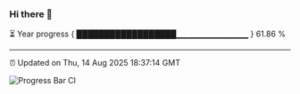 ### Hi there 👋

⏳ Year progress { ██████████████████▁▁▁▁▁▁▁▁▁▁▁▁ } 61.86 %

---

⏰ Updated on Thu, 14 Aug 2025 18:37:14 GMT

![Progress Bar CI](https://github.com/ZhaoGui/ZhaoGui/workflows/Progress%20Bar%20CI/badge.svg)
